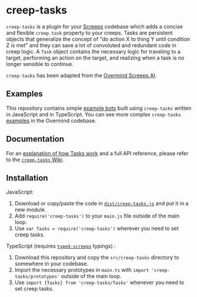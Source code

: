 # creep-tasks

`creep-tasks` is a plugin for your [Screeps](https://screeps.com/) codebase which adds a concise and flexible `creep.task` property to your creeps. Tasks are persistent objects that generalize the concept of "do action X to thing Y until condition Z is met" and they can save a lot of convoluted and redundant code in creep logic. A `Task` object contains the necessary logic for traveling to a target, performing an action on the target, and realizing when a task is no longer sensible to continue. 

`creep-tasks` has been adapted from the [Overmind Screeps AI](https://github.com/bencbartlett/Overmind). 

## Examples

This repository contains simple [example bots](/examples) built using `creep-tasks` written in JavaScript and in TypeScript. You can see more complex `creep-tasks` [examples](https://github.com/bencbartlett/Overmind/tree/master/src/overlords/core) in the Overmind codebase.

## Documentation 

For an [explanation of how Tasks work](https://github.com/bencbartlett/creep-tasks/wiki/Anatomy-of-a-Task) and a full API reference, please refer to the [`creep-tasks` Wiki](https://github.com/bencbartlett/creep-tasks/wiki).

## Installation 

JavaScript:
1. Download or copy/paste the code in [`dist/creep-tasks.js`](https://github.com/bencbartlett/creep-tasks/tree/master/dist/creep-tasks.js) and put it in a new module.
2. Add `require('creep-tasks')` to your `main.js` file outside of the main loop.
3. Use `var Tasks = require('creep-tasks')` wherever you need to set creep tasks.

TypeScript (requires [`typed-screeps`](https://github.com/screepers/typed-screeps) typings) :
1. Download this repository and copy the `src/creep-tasks` directory to somewhere in your codebase.
2. Import the necessary prototypes in `main.ts` with `import 'creep-tasks/prototypes'` outside of the main loop.
3. Use `import {Tasks} from 'creep-tasks/Tasks'` whenever you need to set creep tasks.
